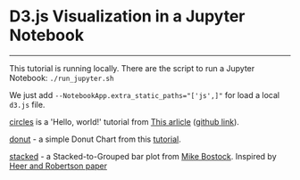 # D3.js Visualization in a Jupyter Notebook
---

This tutorial is running locally. There are the script to run a Jupyter Notebook:
`./run_jupyter.sh`

We just add `--NotebookApp.extra_static_paths="['js',]"` for load a local `d3.js` file.

[circles](circles) is a 'Hello, world!' tutorial from [This arlicle](https://www.stefaanlippens.net/jupyter-custom-d3-visualization.html) ([github link](https://github.com/soxofaan/jupyter-playground/tree/master/jupyter-custom-d3-visualization)).

[donut](donut) - a simple Donut Chart from this [tutorial](http://www.adeveloperdiary.com/d3-js/create-a-simple-donut-chart-using-d3-js/).

[stacked](stacked) - a Stacked-to-Grouped bar plot from [Mike Bostock](https://beta.observablehq.com/@mbostock/d3-stacked-to-grouped-bars). Inspired by [Heer and Robertson paper](http://vis.berkeley.edu/papers/animated_transitions/)
